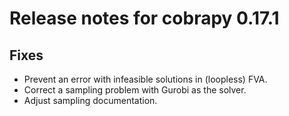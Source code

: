 # Release notes for cobrapy 0.17.1

## Fixes

* Prevent an error with infeasible solutions in (loopless) FVA.
* Correct a sampling problem with Gurobi as the solver.
* Adjust sampling documentation.

